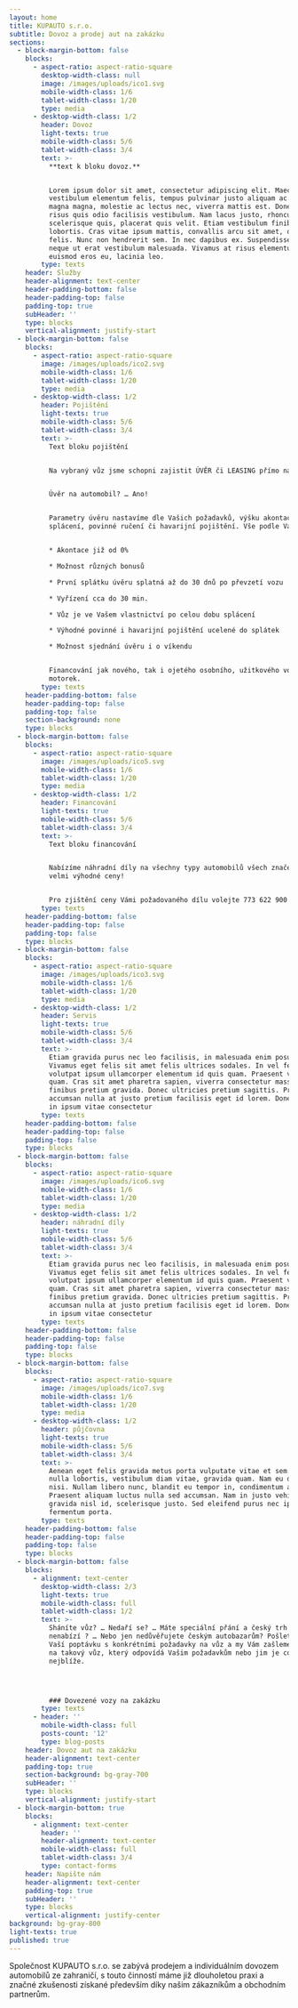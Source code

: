 ```yaml
---
layout: home
title: KUPAUTO s.r.o.
subtitle: Dovoz a prodej aut na zakázku
sections:
  - block-margin-bottom: false
    blocks:
      - aspect-ratio: aspect-ratio-square
        desktop-width-class: null
        image: /images/uploads/ico1.svg
        mobile-width-class: 1/6
        tablet-width-class: 1/20
        type: media
      - desktop-width-class: 1/2
        header: Dovoz
        light-texts: true
        mobile-width-class: 5/6
        tablet-width-class: 3/4
        text: >-
          **text k bloku dovoz.**


          Lorem ipsum dolor sit amet, consectetur adipiscing elit. Maecenas
          vestibulum elementum felis, tempus pulvinar justo aliquam ac. Nam
          magna magna, molestie ac lectus nec, viverra mattis est. Donec rhoncus
          risus quis odio facilisis vestibulum. Nam lacus justo, rhoncus non
          scelerisque quis, placerat quis velit. Etiam vestibulum finibus
          lobortis. Cras vitae ipsum mattis, convallis arcu sit amet, ornare
          felis. Nunc non hendrerit sem. In nec dapibus ex. Suspendisse varius
          neque ut erat vestibulum malesuada. Vivamus at risus elementum,
          euismod eros eu, lacinia leo.
        type: texts
    header: Služby
    header-alignment: text-center
    header-padding-bottom: false
    header-padding-top: false
    padding-top: true
    subHeader: ''
    type: blocks
    vertical-alignment: justify-start
  - block-margin-bottom: false
    blocks:
      - aspect-ratio: aspect-ratio-square
        image: /images/uploads/ico2.svg
        mobile-width-class: 1/6
        tablet-width-class: 1/20
        type: media
      - desktop-width-class: 1/2
        header: Pojištění
        light-texts: true
        mobile-width-class: 5/6
        tablet-width-class: 3/4
        text: >-
          Text bloku pojištění


          Na vybraný vůz jsme schopni zajistit ÚVĚR či LEASING přímo na místě.


          Úvěr na automobil? … Ano!


          Parametry úvěru nastavíme dle Vašich požadavků, výšku akontace, dobu
          splácení, povinné ručení či havarijní pojištění. Vše podle Vás!


          * Akontace již od 0%

          * Možnost různých bonusů

          * První splátku úvěru splatná až do 30 dnů po převzetí vozu

          * Vyřízení cca do 30 min.

          * Vůz je ve Vašem vlastnictví po celou dobu splácení

          * Výhodné povinné i havarijní pojištění ucelené do splátek

          * Možnost sjednání úvěru i o víkendu


          Financování jak nového, tak i ojetého osobního, užitkového vozu,
          motorek.
        type: texts
    header-padding-bottom: false
    header-padding-top: false
    padding-top: false
    section-background: none
    type: blocks
  - block-margin-bottom: false
    blocks:
      - aspect-ratio: aspect-ratio-square
        image: /images/uploads/ico5.svg
        mobile-width-class: 1/6
        tablet-width-class: 1/20
        type: media
      - desktop-width-class: 1/2
        header: Financování
        light-texts: true
        mobile-width-class: 5/6
        tablet-width-class: 3/4
        text: >-
          Text bloku financování


          Nabízíme náhradní díly na všechny typy automobilů všech značek za
          velmi výhodné ceny!


          Pro zjištění ceny Vámi požadovaného dílu volejte 773 622 900
        type: texts
    header-padding-bottom: false
    header-padding-top: false
    padding-top: false
    type: blocks
  - block-margin-bottom: false
    blocks:
      - aspect-ratio: aspect-ratio-square
        image: /images/uploads/ico3.svg
        mobile-width-class: 1/6
        tablet-width-class: 1/20
        type: media
      - desktop-width-class: 1/2
        header: Servis
        light-texts: true
        mobile-width-class: 5/6
        tablet-width-class: 3/4
        text: >-
          Etiam gravida purus nec leo facilisis, in malesuada enim posuere.
          Vivamus eget felis sit amet felis ultrices sodales. In vel felis
          volutpat ipsum ullamcorper elementum id quis quam. Praesent vitae mi
          quam. Cras sit amet pharetra sapien, viverra consectetur massa. Nam
          finibus pretium gravida. Donec ultricies pretium sagittis. Proin
          accumsan nulla at justo pretium facilisis eget id lorem. Donec iaculis
          in ipsum vitae consectetur
        type: texts
    header-padding-bottom: false
    header-padding-top: false
    padding-top: false
    type: blocks
  - block-margin-bottom: false
    blocks:
      - aspect-ratio: aspect-ratio-square
        image: /images/uploads/ico6.svg
        mobile-width-class: 1/6
        tablet-width-class: 1/20
        type: media
      - desktop-width-class: 1/2
        header: náhradní díly
        light-texts: true
        mobile-width-class: 5/6
        tablet-width-class: 3/4
        text: >-
          Etiam gravida purus nec leo facilisis, in malesuada enim posuere.
          Vivamus eget felis sit amet felis ultrices sodales. In vel felis
          volutpat ipsum ullamcorper elementum id quis quam. Praesent vitae mi
          quam. Cras sit amet pharetra sapien, viverra consectetur massa. Nam
          finibus pretium gravida. Donec ultricies pretium sagittis. Proin
          accumsan nulla at justo pretium facilisis eget id lorem. Donec iaculis
          in ipsum vitae consectetur
        type: texts
    header-padding-bottom: false
    header-padding-top: false
    padding-top: false
    type: blocks
  - block-margin-bottom: false
    blocks:
      - aspect-ratio: aspect-ratio-square
        image: /images/uploads/ico7.svg
        mobile-width-class: 1/6
        tablet-width-class: 1/20
        type: media
      - desktop-width-class: 1/2
        header: půjčovna
        light-texts: true
        mobile-width-class: 5/6
        tablet-width-class: 3/4
        text: >-
          Aenean eget felis gravida metus porta vulputate vitae et sem. Duis id
          nulla lobortis, vestibulum diam vitae, gravida quam. Nam eu dignissim
          nisi. Nullam libero nunc, blandit eu tempor in, condimentum at neque.
          Praesent aliquam luctus nulla sed accumsan. Nam in justo vehicula,
          gravida nisl id, scelerisque justo. Sed eleifend purus nec ipsum
          fermentum porta.
        type: texts
    header-padding-bottom: false
    header-padding-top: false
    padding-top: false
    type: blocks
  - block-margin-bottom: false
    blocks:
      - alignment: text-center
        desktop-width-class: 2/3
        light-texts: true
        mobile-width-class: full
        tablet-width-class: 1/2
        text: >-
          Sháníte vůz? … Nedaří se? … Máte speciální přání a český trh jej
          nenabízí ? … Nebo jen nedůvěřujete českým autobazarům? Pošlete nám
          Vaší poptávku s konkrétními požadavky na vůz a my Vám zašleme nabídku
          na takový vůz, který odpovídá Vašim požadavkům nebo jim je co
          nejblíže.




          ### Dovezené vozy na zakázku
        type: texts
      - header: ''
        mobile-width-class: full
        posts-count: '12'
        type: blog-posts
    header: Dovoz aut na zakázku
    header-alignment: text-center
    padding-top: true
    section-background: bg-gray-700
    subHeader: ''
    type: blocks
    vertical-alignment: justify-start
  - block-margin-bottom: true
    blocks:
      - alignment: text-center
        header: ''
        header-alignment: text-center
        mobile-width-class: full
        tablet-width-class: 3/4
        type: contact-forms
    header: Napište nám
    header-alignment: text-center
    padding-top: true
    subHeader: ''
    type: blocks
    vertical-alignment: justify-center
background: bg-gray-800
light-texts: true
published: true
---
```

Společnost KUPAUTO s.r.o. se zabývá prodejem a individuálním dovozem automobilů ze zahraničí, s touto činností máme již dlouholetou praxi a značné zkušenosti získané především díky našim zákazníkům a obchodním partnerům.
